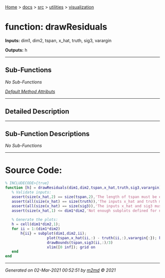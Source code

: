 [Home](../../../index.md) > [docs](../../../docs_index.md) > [src](../../src_index.md) > [utilities](../utilities_index.md) > [visualization](visualization_index.md)  

 
 # function: drawResiduals



**Inputs:** dim1, dim2, tspan, x_hat, truth, sig3, varargin

**Outputs:** h

 ***

## Sub-Functions

*No Sub-Functions*

[*Default Method Attributs*](https://www.mathworks.com/help/matlab/matlab_oop/method-attributes.html)

 ***

## Detailed Description



 ***

## Sub-Function Descriptions

*No Sub-Functions*

 
 *** 

 # Source Code:

 ```matlab 
 % INCLUDECODE>{true}
function [h] = drawResiduals(dim1,dim2,tspan,x_hat,truth,sig3,varargin)
    % Validate inputs:
    assert(size(x_hat,2) == size(tspan,2),'The length of tspan must be equal to length of x_hat')
    assert(all(size(x_hat) == size(truth)),'The inputs x_hat and truth must be the same size')
    assert(all(size(x_hat) == size(sig3)),'The inputs x_hat and sig3 must be the same size')
    assert(size(x_hat,1) <= dim1*dim2,'Not enough subplots defined for number of states given')
    
    % Generate the plots:
    h = cell(dim1*dim2,1);
    for ii = 1:(dim1*dim2)
        h{ii} = subplot(dim1,dim2,ii);
                    plot(tspan,x_hat(ii,:) - truth(ii,:),varargin{:}); hold on
                    drawBounds(tspan,sig3(ii,:)/3)
                    xlim([0 inf]); grid on
    end
end 
 ``` 
  
 ***

*Generated on 02-Mar-2021 00:52:51 by [m2md](https://github.com/crgnam-research/m2md) © 2021*